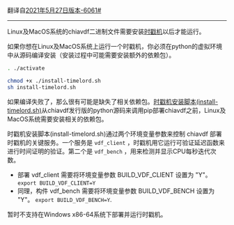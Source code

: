翻译自[2021年5月27日版本-6061#](https://github.com/Chia-Network/chia-blockchain/blob/39aebe7b14abdcbd79b1c9b1c8fcb1fe1f7f3ca1/BUILD_TIMELORD.md)
***

Linux及MacOS系统的chiavdf二进制文件需要安装[时戳机](Timelords)以后才能运行。

如果你想在Linux及MacOS系统上运行一个时戳机，你必须在python的虚拟环境中从源码编译安装（安装过程中可能需要安装额外的依赖包）。
```bash
. ./activate

chmod +x ./install-timelord.sh
sh install-timelord.sh
```
如果编译失败了，那么很有可能是缺失了相关依赖包。[时戳机安装脚本(install-timelord.sh)](https://github.com/Chia-Network/chia-blockchain/blob/main/install-timelord.sh)从chiavdf发行版的python源码来调用pip部署chiavdf之前，Linux及MacOS系统需要安装相关的依赖包。

时戳机安装脚本(install-timelord.sh)通过两个环境变量参数来控制 chiavdf 部署时戳机的关键服务。一个服务是 `vdf_client` ，时戳机用它运行可验证延迟函数来进行时间证明的验证。第二个是 `vdf_bench` ，用来检测并显示CPU每秒迭代次数。

- 部署 vdf_client 需要将环境变量参数 BUILD_VDF_CLIENT 设置为 "Y"。
`export BUILD_VDF_CLIENT=Y`
- 同理，构件 vdf_bench 需要将环境变量参数 BUILD_VDF_BENCH 设置为 "Y"。 
`export BUILD_VDF_BENCH=Y`.

暂时不支持在Windows x86-64系统下部署并运行时戳机。